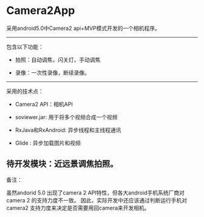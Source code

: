 # Camera2App
采用android5.0中Camera2 api+MVP模式开发的一个相机程序。

-----
包含以下功能：

- 拍照：自动调焦，闪关灯，手动调焦

- 录像：一次性录像，断续录像。

----

采用的技术点：

- Camera2 API：相机API

- soviewer.jar: 用于将多个视频合成一个视频

- RxJava和RxAndroid: 异步线程和主线程通讯

- Glide : 异步加载图片和视频

待开发模块：近远景调焦拍照。
----
备注：

虽然andorid 5.0 出现了camera 2 API特性，但各大android手机系统厂商对camera 2 的支持力度不一致。
因此，实际开发中还应该通过判断运行手机对camera2 支持力度来决定是否需要用回camera来开发相机。

